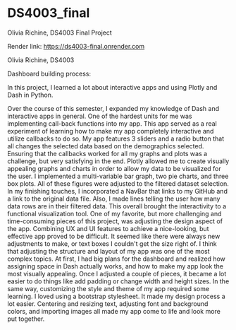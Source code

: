 # DS4003_final
Olivia Richine, DS4003 Final Project

Render link: https://ds4003-final.onrender.com

Olivia Richine, DS4003

Dashboard building process:

In this project, I learned a lot about interactive apps and using Plotly and Dash in Python.

Over the course of this semester, I expanded my knowledge of Dash and interactive apps in general. One of the hardest units for me was implementing call-back functions into my app. This app served as a real experiment of learning how to make my app completely interactive and utilize callbacks to do so. My app features 3 sliders and a radio button that all changes the selected data based on the demographics selected. Ensuring that the callbacks worked for all my graphs and plots was a challenge, but very satisfying in the end. Plotly allowed me to create visually appealing graphs and charts in order to allow my data to be visualized for the user. I implemented a multi-variable bar graph, two pie charts, and three box plots. All of these figures were adjusted to the filtered dataset selection. In my finishing touches, I incorporated a NavBar that links to my GitHub and a link to the original data file. Also, I made lines telling the user how many data rows are in their filtered data. This overall brought the interactivity to a functional visualization tool. One of my favorite, but more challenging and time-consuming pieces of this project, was adjusting the design aspect of the app. Combining UX and UI features to achieve a nice-looking, but effective app proved to be difficult. It seemed like there were always new adjustments to make, or text boxes I couldn't get the size right of. I think that adjusting the structure and layout of my app was one of the most complex topics. At first, I had big plans for the dashboard and realized how assigning space in Dash actually works, and how to make my app look the most visually appealing. Once I adjusted a couple of pieces, it became a lot easier to do things like add padding or change width and height sizes. In the same way, customizing the style and theme of my app required some learning. I loved using a bootstrap stylesheet. It made my design process a lot easier. Centering and resizing text, adjusting font and background colors, and importing images all made my app come to life and look more put together.
